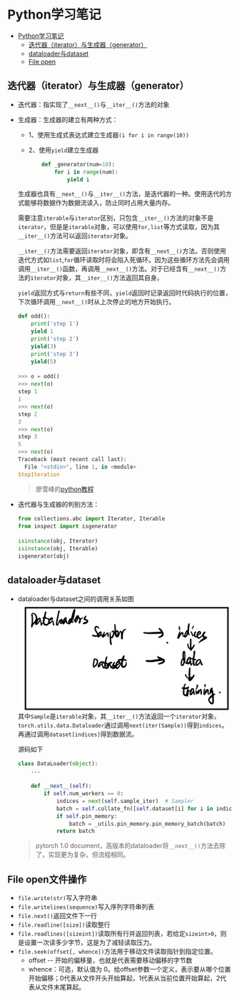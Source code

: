 # Python学习笔记


- [Python学习笔记](#python学习笔记)
    - [迭代器（iterator）与生成器（generator）](#迭代器iterator与生成器generator)
    - [dataloader与dataset](#dataloader与dataset)
    - [File open](#file-open)




## 迭代器（iterator）与生成器（generator）
- 迭代器：指实现了`__next__()`与`__iter__()`方法的对象
- 生成器：生成器的建立有两种方式：
  - 1、使用生成式表达式建立生成器`(i for i in range(10))`
  - 2、使用`yield`建立生成器

    ```python
        def _generator(num=10):
            for i in range(num):
                yield i
    ```

  生成器也具有`__next__()`与`__iter__()`方法，是迭代器的一种。使用迭代的方式能够将数据作为数据流读入，防止同时占用大量内存。
 
  需要注意`iterable`与`iterator`区别，只包含`__iter__()`方法的对象不是`iterator`，但是是`iterable`对象，可以使用`for,list`等方式读取，因为其`__iter__()`方法可以返回`iterator`对象。

  `__iter__()`方法需要返回`iterator`对象，即含有`__next__()`方法。否则使用迭代方式如`list`,`for`循环读取时将会陷入死循环。因为这些循环方法先会调用调用`__iter__()`函数，再调用`__next__()`方法。对于已经含有`__next__()`方法的`iterator`对象，其`__iter__()`方法返回其自身。
 
  `yield`返回方式与`return`有些不同，`yield`返回时记录返回时代码执行的位置，下次循环调用`__next__()`时从上次停止的地方开始执行。

  ```python
  def odd():
      print('step 1')
      yield 1
      print('step 2')
      yield(3)
      print('step 3')
      yield(5)

  >>> o = odd()
  >>> next(o)
  step 1
  1
  >>> next(o)
  step 2
  3
  >>> next(o)
  step 3
  5
  >>> next(o)
  Traceback (most recent call last):
    File "<stdin>", line 1, in <module>
  StopIteration
  ```

  > 廖雪峰的[python教程](https://www.liaoxuefeng.com/wiki/1016959663602400/1017318207388128)
- 迭代器与生成器的判别方法：

  ```python
  from collections.abc import Iterator, Iterable
  from inspect import isgenerator

  isinstance(obj, Iterator)
  isinstance(obj, Iterable)
  isgenerator(obj)
  ```

## dataloader与dataset
- dataloader与dataset之间的调用关系如图
![dataloader and dataset](../images/dataloader.jpg)
其中`Sample`是`iterable`对象，其`__iter__()`方法返回一个`iterator`对象，`torch.utils.data.Dataloader`通过调用`next(iter(Sample))`得到`indices`。再通过调用`dataset[indices]`得到数据流。

  源码如下

  ```python
  class DataLoader(object):
      ...
      
      def __next__(self):
          if self.num_workers == 0:  
              indices = next(self.sample_iter)  # Sampler
              batch = self.collate_fn([self.dataset[i] for i in indices]) # Dataset
              if self.pin_memory:
                  batch = _utils.pin_memory.pin_memory_batch(batch)
              return batch
  ```
  
  > pytorch 1.0 document，高版本的dataloader将`__next__()`方法去除了，实现更为复杂，但流程相同。

## File open文件操作
- `file.write(str)`写入字符串
- `file.writelines(sequence)`写入序列字符串列表
- `file.next()`返回文件下一行
- `file.readline([size])`读取整行
- `file.readlines([sizeint])`读取所有行并返回列表，若给定`sizeint>0`，则是设置一次读多少字节，这是为了减轻读取压力。
- `file.seek(offset[, whence])`方法用于移动文件读取指针到指定位置。
  - offset -- 开始的偏移量，也就是代表需要移动偏移的字节数
  - whence：可选，默认值为 0。给offset参数一个定义，表示要从哪个位置开始偏移；0代表从文件开头开始算起，1代表从当前位置开始算起，2代表从文件末尾算起。
